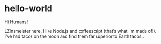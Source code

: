# hello-world

Hi Humans!

LZinsmeister here, I like Node.js and coffeescript (that's what i'm made of!).
I've had tacos on the moon and find them far superior to Earth tacos..
